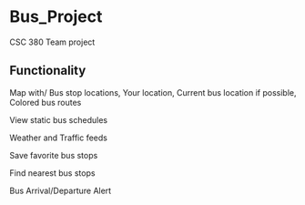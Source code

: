 # Bus_Project
CSC 380 Team project

Functionality
-----------------------------------
Map with/
 Bus stop locations,
 Your location,
 Current bus location if possible,
 Colored bus routes

View static bus schedules

Weather and Traffic feeds

Save favorite bus stops

Find nearest bus stops

Bus Arrival/Departure Alert
